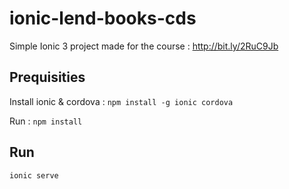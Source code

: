 # ionic-lend-books-cds
Simple Ionic 3 project made for the course : http://bit.ly/2RuC9Jb

## Prequisities

Install ionic & cordova : `npm install -g ionic cordova`

Run : `npm install`

## Run

`ionic serve`
